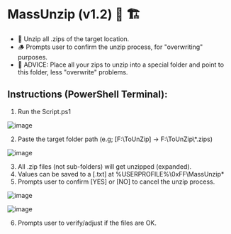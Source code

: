 # MassUnzip (v1.2) :construction_worker: :building_construction:
* :bricks: Unzip all .zips of the target location.
* :wood: Prompts user to confirm the unzip process, for "overwriting" purposes.
* :construction: ADVICE: Place all your zips to unzip into a special folder and point to this folder, less "overwrite" problems.

## Instructions (PowerShell Terminal):
1) Run the Script.ps1

![image](https://user-images.githubusercontent.com/91343617/148418551-e5ebb252-6661-4beb-ac59-95a7a42fffca.png)

2) Paste the target folder path (e.g; \[F:\ToUnZip] -> F:\ToUnZip\\\*.zips)

![image](https://user-images.githubusercontent.com/91343617/148418914-408ba300-56db-4484-92ba-e287e1a8acce.png)

3) All .zip files (not sub-folders) will get unzipped (expanded). 
4) Values can be saved to a \[.txt] at %USERPROFILE%\0xFF\MassUnzip\*
5) Prompts user to confirm \[YES] or \[NO] to cancel the unzip process.

![image](https://user-images.githubusercontent.com/91343617/148419435-79cd5d8b-c3fc-4864-815d-8d7419cd9e11.png)

![image](https://user-images.githubusercontent.com/91343617/148423734-a2edcbb2-4f78-42f9-a093-ec3489a37a40.png)

6) Prompts user to verify/adjust if the files are OK.




